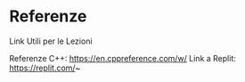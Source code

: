 # Referenze
Link Utili per le Lezioni

Referenze C++: https://en.cppreference.com/w/
Link a Replit: https://replit.com/~
